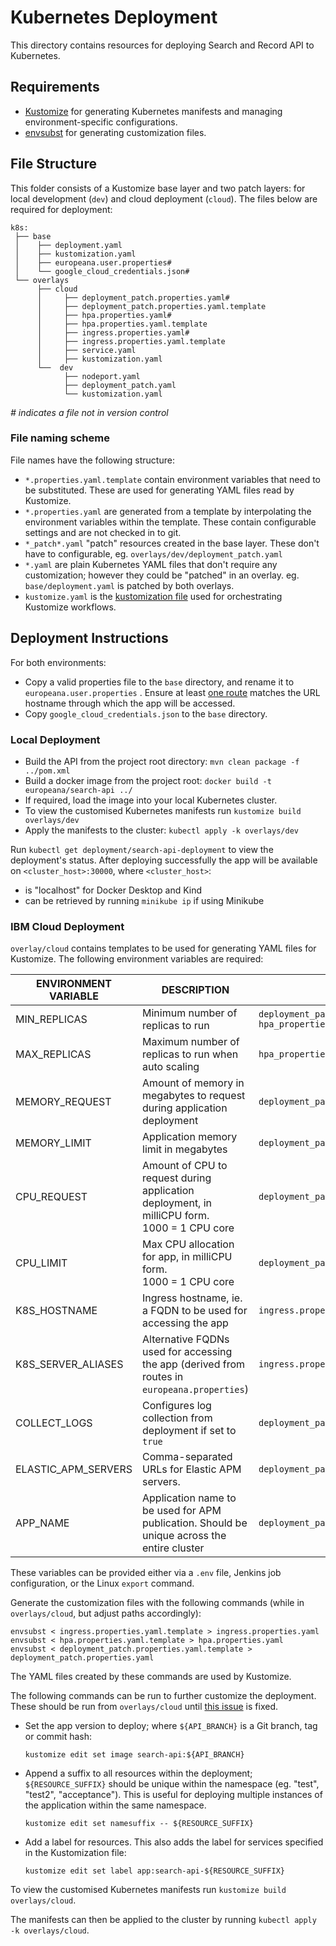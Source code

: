 # Kubernetes Deployment

This directory contains resources for deploying Search and Record API to Kubernetes.

## Requirements

- [Kustomize](https://kubectl.docs.kubernetes.io/installation/kustomize/) for generating Kubernetes
  manifests and managing environment-specific configurations.
- [envsubst](https://linux.die.net/man/1/envsubst) for generating customization files.

## File Structure

This folder consists of a Kustomize base layer and two patch layers: for local development (`dev`)
and cloud deployment (`cloud`).
The files below are required for deployment:

 ```
 k8s:
  ├── base
  │    ├── deployment.yaml
  │    ├── kustomization.yaml
  │    ├── europeana.user.properties#
  │    └── google_cloud_credentials.json#
  └── overlays
       ├── cloud
       │     ├── deployment_patch.properties.yaml#
       │     ├── deployment_patch.properties.yaml.template
       │     ├── hpa.properties.yaml#
       │     ├── hpa.properties.yaml.template
       │     ├── ingress.properties.yaml#
       │     ├── ingress.properties.yaml.template
       │     ├── service.yaml
       │     ├── kustomization.yaml
       └──  dev
             ├── nodeport.yaml
             ├── deployment_patch.yaml
             └── kustomization.yaml 
 ```

_# indicates a file not in version control_

### File naming scheme

File names have the following structure:

- `*.properties.yaml.template` contain environment variables that need to be substituted. These are
  used for generating YAML files read by Kustomize.
- `*.properties.yaml` are generated from a template by interpolating the environment variables
  within the template. These contain configurable settings and are not checked in to git.
- `*_patch*.yaml` "patch" resources created in the base layer. These don't have to configurable,
  eg. `overlays/dev/deployment_patch.yaml`
- `*.yaml` are plain Kubernetes YAML files that don't require any customization; however they could
  be "patched" in an overlay. eg. `base/deployment.yaml` is patched by both overlays.
- `kustomize.yaml` is
  the [kustomization file](https://kubectl.docs.kubernetes.io/references/kustomize/glossary/#kustomization)
  used for orchestrating Kustomize workflows.

## Deployment Instructions

For both environments:

- Copy a valid properties file to the `base` directory, and rename it to `europeana.user.properties`
  . Ensure at
  least [one route](https://github.com/europeana/api2/blob/6b0a64770f07a6a45a65f3c17b18bdcbea9010f4/api2-war/src/main/resources/europeana.properties#L5)
  matches the URL hostname through which the app will be accessed.
- Copy `google_cloud_credentials.json` to the `base` directory.

### Local Deployment

- Build the API from the project root directory: `mvn clean package -f ../pom.xml`
- Build a docker image from the project root: `docker build -t europeana/search-api ../`
- If required, load the image into your local Kubernetes cluster.
- To view the customised Kubernetes manifests run `kustomize build overlays/dev`
- Apply the manifests to the cluster: `kubectl apply -k overlays/dev`

Run `kubectl get deployment/search-api-deployment` to view the deployment's status.
After deploying successfully the app will be available on `<cluster_host>:30000`,
where `<cluster_host>`:

- is "localhost" for Docker Desktop and Kind
- can be retrieved by running `minikube ip` if using Minikube

### IBM Cloud Deployment

`overlay/cloud` contains templates to be used for generating YAML files for Kustomize.
The following environment variables are required:

| ENVIRONMENT VARIABLE  | DESCRIPTION                                                                                     | USED BY                                                                         |
|-----------------------|-------------------------------------------------------------------------------------------------|---------------------------------------------------------------------------------|
| MIN_REPLICAS          | Minimum number of replicas to run                                                               | `deployment_patch.properties.yaml.template`<br/> `hpa_properties.yaml.template` |
| MAX_REPLICAS          | Maximum number of replicas to run when auto scaling                                             | `hpa_properties.yaml.template`                                                  |
| MEMORY_REQUEST        | Amount of memory in megabytes to request during application deployment                          | `deployment_patch.properties.yaml.template`                                     |
| MEMORY_LIMIT          | Application memory limit in megabytes                                                           | `deployment_patch.properties.yaml.template`                                     |
| CPU_REQUEST           | Amount of CPU to request during application deployment, in milliCPU form. <br>1000 = 1 CPU core | `deployment_patch.properties.yaml.template`                                     |
| CPU_LIMIT             | Max CPU allocation for app, in milliCPU form. <br> 1000 = 1 CPU core                            | `deployment_patch.properties.yaml.template`                                     |
| K8S_HOSTNAME   | Ingress hostname, ie. a FQDN to be used for accessing the app                                   | `ingress.properties.yaml.template`                                              |
| K8S_SERVER_ALIASES    | Alternative FQDNs used for accessing the app (derived from routes in `europeana.properties`)    | `ingress.properties.yaml.template`                                              |
| COLLECT_LOGS          | Configures log collection from deployment if set to `true`                                      | `deployment_patch.properties.yaml.template`                                     |
| ELASTIC_APM_SERVERS          | Comma-separated URLs for Elastic APM servers.                                                   | `deployment_patch.properties.yaml.template`                                     |
| APP_NAME          | Application name to be used for APM publication. Should be unique across the entire cluster     | `deployment_patch.properties.yaml.template`                                     |

These variables can be provided either via a `.env` file, Jenkins job configuration, or the Linux `export`
command.

Generate the customization files with the following commands (while in `overlays/cloud`, but adjust paths accordingly):

```
envsubst < ingress.properties.yaml.template > ingress.properties.yaml
envsubst < hpa.properties.yaml.template > hpa.properties.yaml
envsubst < deployment_patch.properties.yaml.template > deployment_patch.properties.yaml
```
The YAML files created by these commands are used by Kustomize.

The following commands can be run to further customize the deployment. These should be run from `overlays/cloud` until [this issue](https://github.com/kubernetes-sigs/kustomize/issues/2803) is fixed.

* Set the app version to deploy; where `${API_BRANCH}` is a Git branch, tag or commit hash:
  ```
  kustomize edit set image search-api:${API_BRANCH}
  ```
* Append a suffix to all resources within the deployment; `${RESOURCE_SUFFIX}` should be unique within the namespace (eg. "test", "test2", "acceptance"). This is useful for deploying multiple instances of the application within the same namespace.
  ```
  kustomize edit set namesuffix -- ${RESOURCE_SUFFIX}
  ```
* Add a label for resources. This also adds the label for services specified in the Kustomization file:
  ```
  kustomize edit set label app:search-api-${RESOURCE_SUFFIX}
  ```


To view the customised Kubernetes manifests run `kustomize build overlays/cloud`. 

The manifests can then be applied to the cluster by running `kubectl apply -k overlays/cloud`.
